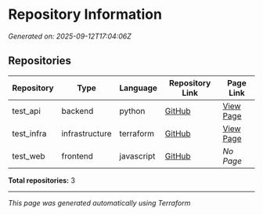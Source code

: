 # Repository Information

*Generated on: 2025-09-12T17:04:06Z*

## Repositories

| Repository | Type | Language | Repository Link | Page Link |
|------------|------|----------|-----------------|-----------|
| test_api | backend | python | [GitHub](https://github.com/elvislittle/test_api-repo) | [View Page](https://elvislittle.github.io/test_api-repo/)|
| test_infra | infrastructure | terraform | [GitHub](https://github.com/elvislittle/test_infra-repo) | [View Page](https://elvislittle.github.io/test_infra-repo/)|
| test_web | frontend | javascript | [GitHub](https://github.com/elvislittle/test_web-repo) | *No Page*|

**Total repositories:** 3

---
*This page was generated automatically using Terraform*
